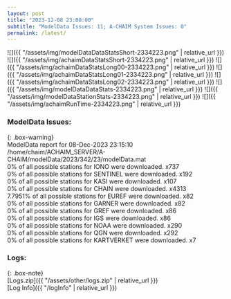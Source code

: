 ```yaml
---
layout: post
title: "2023-12-08 23:00:00"
subtitle: "ModelData Issues: 11; A-CHAIM System Issues: 0"
permalink: /latest/
---
```


![]({{ "/assets/img/modelDataDataStatsShort-2334223.png" | relative_url }})
![]({{ "/assets/img/achaimDataStatsShort-2334223.png" | relative_url }})
![]({{ "/assets/img/achaimDataStatsLong00-2334223.png" | relative_url }})
![]({{ "/assets/img/achaimDataStatsLong01-2334223.png" | relative_url }})
![]({{ "/assets/img/achaimDataStatsLong02-2334223.png" | relative_url }})
![]({{ "/assets/img/modelDataDataStats-2334223.png" | relative_url }})
![]({{ "/assets/img/modelDataStationStats-2334223.png" | relative_url }})
![]({{ "/assets/img/achaimRunTime-2334223.png" | relative_url }})


### ModelData Issues:  
  
{: .box-warning}  
 ModelData report for 08-Dec-2023 23:15:10   
 /home/chaim/ACHAIM_SERVER/A-CHAIM/modelData/2023/342/23/modelData.mat   
 0% of all possible stations for IONO were downloaded. x737   
 0% of all possible stations for SENTINEL were downloaded. x192   
 0% of all possible stations for KASI were downloaded. x107   
 0% of all possible stations for CHAIN were downloaded. x4313   
 7.7951% of all possible stations for EUREF were downloaded. x82   
 0% of all possible stations for GARNER were downloaded. x82   
 0% of all possible stations for GREF were downloaded. x86   
 0% of all possible stations for IGS were downloaded. x86   
 0% of all possible stations for NOAA were downloaded. x290   
 0% of all possible stations for QGN were downloaded. x292   
 0% of all possible stations for KARTVERKET were downloaded. x7   
  


### Logs:  
  
{: .box-note}  
[Logs.zip]({{ "/assets/other/logs.zip" | relative_url }})  
[Log Info]({{ "/logInfo" | relative_url }})  
